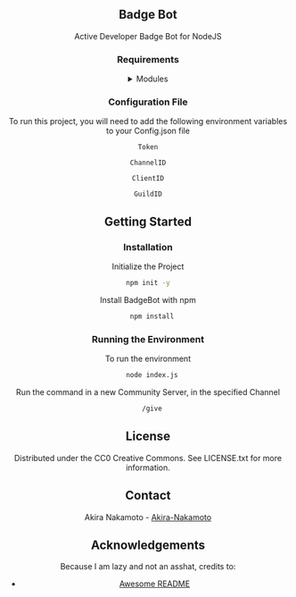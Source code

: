 <div align="center">
  <h2>Badge Bot</h2>  
  <p>Active Developer Badge Bot for NodeJS</p>

### Requirements

<details>
  <summary>Modules</summary>
  <ul>
    <li><a>@discordjs/rest^1.3.0</a></li>
    <li><a>discord-api-types^1.3.0</a></li>
    <li><a>discord.js^1.3.0</a></li>
    <li><a>fs^0.0.1-security</a></li>
    <li><a>ms^2.1.3</a></li>
  </ul>
</details>

### Configuration File

To run this project, you will need to add the following environment variables to your Config.json file

`Token`

`ChannelID`

`ClientID`

`GuildID`

<!-- Getting Started -->
## 	Getting Started

<!-- Installation -->
### Installation

Initialize the Project

```bash
  npm init -y  
```

Install BadgeBot with npm

```bash
  npm install
```
   
### Running the Environment

To run the environment

```bash
  node index.js
```

Run the command in a new Community Server, in the specified Channel

```bash
  /give
```

<!-- License -->
## License

Distributed under the CC0 Creative Commons. See LICENSE.txt for more information.


<!-- Contact -->
## Contact

Akira Nakamoto - [Akira-Nakamoto](https://github.com/Akira-Nakamoto)


<!-- Acknowledgments -->
## Acknowledgements

Because I am lazy and not an asshat, credits to:
 - [Awesome README](https://github.com/matiassingers/awesome-readme)